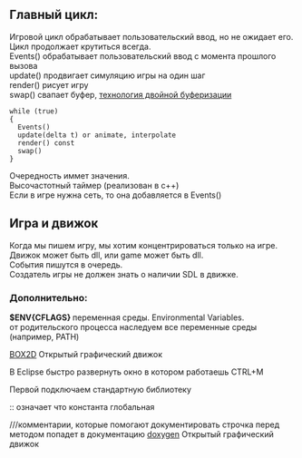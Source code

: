 ## Главный цикл:
Игровой цикл обрабатывает пользовательский ввод, но не ожидает его. Цикл продолжает крутиться всегда. <br>
Events() обрабатывает пользовательский ввод с момента прошлого вызова<br>
update() продвигает симуляцию игры на один шаг<br>
render() рисует игру<br>
swap() свапает буфер, 
<a href="https://martalex.gitbooks.io/gameprogrammingpatterns/content/chapter-3/3.1-double-buffering.html">технология двойной буферизации</a>
```
while (true)
{
  Events()
  update(delta t) or animate, interpolate
  render() const
  swap()
}
```
Очередность иммет значения.<br>
Высочастотный таймер (реализован в с++)<br>
Если в игре нужна сеть, то она добавляется в Events()<br>

## Игра и движок
Когда мы пишем игру, мы хотим концентрироваться только на игре.<br>
Движок может быть dll, или game может быть dll.<br>
События пишутся в очередь.<br>
Создатель игры не должен знать о наличии SDL в движке. 

### Дополнительно:
<b> $ENV{CFLAGS} </b> 
переменная среды. Environmental Variables.<br> 
от родительского процесса наследуем все переменные среды (например, PATH)<br>

<a href="http://box2d.org/">BOX2D</a> Открытый графический движок<br>

В Eclipse быстро развернуть окно в котором работаешь CTRL+M<br>

Первой подключаем стандартную библиотеку<br>

:: означает что константа глобальная<br> 

///комментарии, которые помогают документировать
строчка перед методом попадет в документацию
<a href="https://habrahabr.ru/post/252101/">doxygen</a> Открытый графический движок<br>


